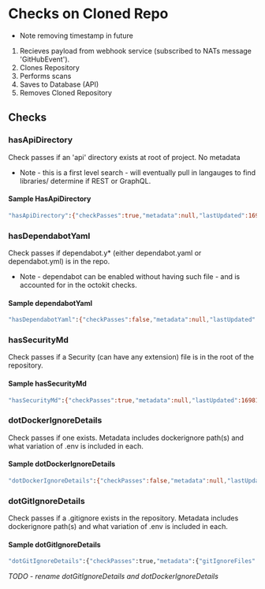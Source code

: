 # Checks on Cloned Repo

* Note removing timestamp in future

1) Recieves payload from webhook service (subscribed to NATs message 'GitHubEvent').
2) Clones Repository
3) Performs scans
4) Saves to Database (API)
5) Removes Cloned Repository

## Checks

### hasApiDirectory

Check passes if an 'api' directory exists at root of project. No metadata

* Note - this is a first level search - will eventually pull in langauges to find libraries/ determine if REST or GraphQL.

#### Sample HasApiDirectory

```Bash
"hasApiDirectory":{"checkPasses":true,"metadata":null,"lastUpdated":1698174245826}
```

### hasDependabotYaml

Check passes if dependabot.y* (either dependabot.yaml or dependabot.yml) is in the repo.

* Note - dependabot can be enabled without having such file - and is accounted for in the octokit checks.

#### Sample dependabotYaml

```Bash
"hasDependabotYaml":{"checkPasses":false,"metadata":null,"lastUpdated":1698174245826}
```

### hasSecurityMd

Check passes if a Security (can have any extension) file is in the root of the repository.

#### Sample hasSecurityMd

```Bash
"hasSecurityMd":{"checkPasses":true,"metadata":null,"lastUpdated":1698174245826}
```

### dotDockerIgnoreDetails

Check passes if one exists.  Metadata includes dockerignore path(s) and what variation of .env is included in each.

#### Sample dotDockerIgnoreDetails

```Bash
"dotDockerIgnoreDetails":{"checkPasses":false,"metadata":null,"lastUpdated":1698174245826}
```

### dotGitIgnoreDetails

Check passes if a .gitignore exists in the repository.  Metadata includes dockerignore path(s) and what variation of .env is included in each.

#### Sample dotGitIgnoreDetails

```Bash
"dotGitIgnoreDetails":{"checkPasses":true,"metadata":{"gitIgnoreFiles":[{"ignoreFilePath":".gitignore","hasDotenv":true,"hasDoubleStarSlashStarDotenv":true,"hasDoubleStarSlashDotenvStar":false}]},"lastUpdated":1698174245828}
```

*TODO - rename dotGitIgnoreDetails and dotDockerIgnoreDetails*


